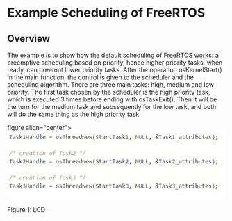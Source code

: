 # Example Scheduling of FreeRTOS



## Overview

The example is to show how the default scheduling of FreeRTOS works: a preemptive scheduling based on priority, hence higher priority tasks, when ready, can preempt lower priority tasks. 
After the operation osKernelStart() in the main function, the control is given to the scheduler and the scheduling algorithm. 
There are three main tasks: high, medium and low priority. 
The first task chosen by the scheduler is the high priority task, which is executed 3 times before ending  with osTaskExit().
Then it will be the turn for the medium task and subsequently for the low task, and both will do the same thing as the high priority task.

figure align="center">
    <img src="Immages/aa.png" width="580"
         alt="Figure 1: LCD">
    <figcaption>Figure 1: LCD</figcaption>
</figure>
